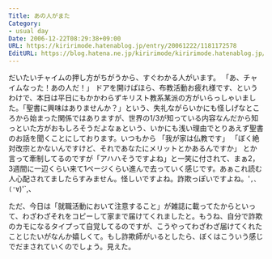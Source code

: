 ```yaml
---
Title: あの人がまた
Category:
- usual day
Date: 2006-12-22T08:29:38+09:00
URL: https://kiririmode.hatenablog.jp/entry/20061222/1181172578
EditURL: https://blog.hatena.ne.jp/kiririmode/kiririmode.hatenablog.jp/atom/entry/8454420450078217790
---
```


だいたいチャイムの押し方がちがうから、すぐわかる人がいます。
「あ、チャイムなった！あの人だ！」
ドアを開けばほら、布教活動お疲れ様です、というわけで、本日は平日にもかかわらずキリスト教系某派の方がいらっしゃいました。「聖書に興味はありませんか？」という、失礼ながらいかにも怪しげなところから始まった関係ではありますが、世界の1/3が知っている内容なんだから知っといた方がおもしろそうだよなぁという、いかにも浅い理由でとりあえず聖書のお話を聞くことにしております。いつもから
「我が家は仏教です」
「ぼく絶対改宗とかないんですけど、それであなたにメリットとかあるんですか」
とか言って牽制してるのですが「アハハそうですよね」と一笑に付されて、まぁ2，3週間に一辺くらい来て1ページくらい進んで去っていく感じです。あぁこれ読む人心配されてましたらすみません。怪しいですよね。詐欺っぽいですよね。'`,、('∀`)'`,、


ただ、今日は「就職活動において注意すること」が雑誌に載ってたからといって、わざわざそれをコピーして家まで届けてくれましたと。もうね、自分で詐欺のカモになるタイプって自覚してるのですが、こうやってわざわざ届けてくれたことじたいがなんか嬉しくて。もし詐欺師がいるとしたら、ぼくはこういう感じでだまされていくのでしょう。見えた。 
